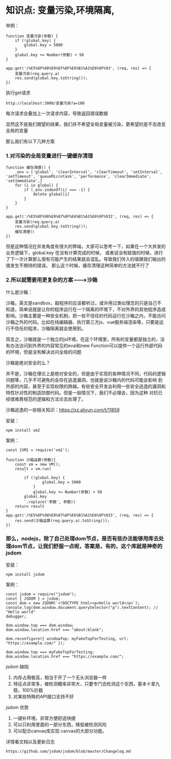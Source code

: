 # 知识点: 变量污染,环境隔离,

举例：

    function 变量污染(参数) {
        if (!global.key) {
            global.key = 5000
        }
        global.key += Number(参数) + 50
    }

    app.get('/%E5%8F%98%E9%87%8F%E6%B1%A1%E6%9F%93', (req, res) => {
        变量污染(req.query.a)
        res.send(global.key.toString());
    })

执行get请求

    http://localhost:3000/变量污染?a=100

每次请求会叠加上一次请求内容，导致返回错误数据

显然这不是我们期望的结果，我们并不希望全局变量被污染，更希望的是不去改变全局的变量

那么我们有以下几种方案

### 1.对污染的全局变量进行一键缓存清理

    function 缓存清理() {
        _env = ['global', 'clearInterval', 'clearTimeout', 'setInterval', 'setTimeout', 'queueMicrotask', 'performance', 'clearImmediate', 'setImmediate',]
        for (i in global) {
            if (_env.indexOf(i) === -1) {
                delete global[i]
            }
        }
    }

    app.get('/%E5%8F%98%E9%87%8F%E6%B1%A1%E6%9F%932', (req, res) => {
        变量污染(req.query.a)
        res.send(global.key.toString());
        缓存清理()
    })

但是这种情况在并发角度有很大的弊端，大家可以思考一下，如果在一个大并发的业务逻辑下，global.key 在没有计算完成的时候，
或者说没有赋值的时候，进行了下一次计算那么很有可能产生的结果就会混乱。导致我们传入的值跟我们输出的值发生不期待的错误。
那么这个时候，缓存清理这种简单的方法就不行了

### 2.所以就需要用更复杂的方案--->沙箱

什么是沙箱：

沙箱，英文是sandbox，敲程序的应该都听过，或许用过类似理念的只是自己不知道，简单说就是让你的程序运行在一个隔离的环境下，不对外界的其他程序造成影响。沙箱主要是一种安全机制，把一些不信任的代码运行在沙箱之内，不能访问沙箱之外的代码。比如在线编辑器、执行第三方js、vue服务端渲染等，只要是运行不信任的程序，沙箱隔离就会使用到。

简言之，沙箱就是一个独立的js环境，在这个环境里，所有的变量都是独立的，没有办法访问到外界的内容常见的eval和new Function可以提供一个运行外部代码的环境，但是没有解决访问全局的问题

沙箱是绝对安全的么？

并不是，沙箱在理论上是绝对安全的，但是由于实现的各种情况不同，代码的逻辑问题等，几乎不可避免的会存在逃逸漏洞，也就是说沙箱内的代码可能会影响
到外部的内容，甚至于实现权限的跨越。有些安全开发会利用一些安全逃逸的漏洞和特性针对性的制造防御代码。但是一般情况下，我们不必理会，因为这种
对抗已经很难靠规范的逻辑和方法论去处理了。

沙箱逃逸的一些相关知识：https://xz.aliyun.com/t/11859

安装：

    npm install vm2

案例：

    const {VM} = require('vm2');

    function 沙箱运算(参数){
        const vm = new VM();
        result = vm.run(
            `
            if (!global.key) {
                    global.key = 5000
                }
                global.key += Number(参数) + 50
            global.key
            `.replace('参数', 参数))
        return result
    }
    app.get('/%E5%8F%98%E9%87%8F%E6%B1%A1%E6%9F%933', (req, res) => {
        res.send(沙箱运算(req.query.a).toString());
    })

### 那么，nodejs，除了自己处理dom节点，是否有些办法能够用库去处理dom节点，让我们舒服一点呢，答案是，有的，这个库就是神奇的jsdom

安装：

    npm install jsdom

案例：

    const jsdom = require("jsdom");
    const { JSDOM } = jsdom;
    const dom = new JSDOM(`<!DOCTYPE html><p>Hello world</p>`);
    console.log(dom.window.document.querySelector("p").textContent); // "Hello world"
    debugger;

    dom.window.top === dom.window;
    dom.window.location.href === "about:blank";

    dom.reconfigure({ windowTop: myFakeTopForTesting, url: "https://example.com/" });

    dom.window.top === myFakeTopForTesting;
    dom.window.location.href === "https://example.com/";

jsdom 缺陷

1. 内存占用极高，相当于开了一个无头浏览器一样
2. 特征点非常多，被检测概率非常大，只要专门去检测这个东西，基本十拿九稳，100%拦截
3. 对某些特殊的API接口支持不好

jsdom 优势

1. 一键补环境，非常方便舒适快捷
2. 可以只利用里面的一部分东西，降低被检测风险
3. 可以配合canvas库实现 canvas的大部分功能。

详情看文档以及更新日志

    https://github.com/jsdom/jsdom/blob/master/Changelog.md
